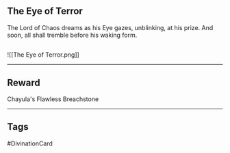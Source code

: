 ## The Eye of Terror
The Lord of Chaos dreams as his Eye gazes, unblinking, at his prize. And soon, all shall tremble before his waking form.
## 
![[The Eye of Terror.png]]

---
## Reward
Chayula's Flawless Breachstone

---
## Tags
#DivinationCard